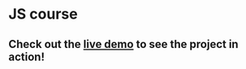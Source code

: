   # JS course 
  ## Check out the <a href="https://oscarj-8.github.io/JS-course/" target="_blank">live demo</a> to see the project in action!
